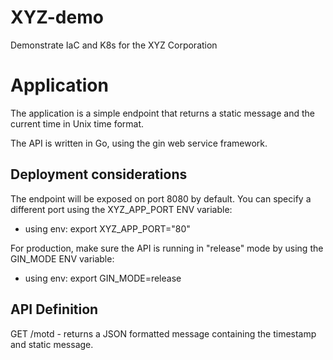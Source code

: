 # XYZ-demo
Demonstrate IaC and K8s for the XYZ Corporation

# Application
The application is a simple endpoint that returns a static message 
and the current time in Unix time format.

The API is written in Go, using the gin web service framework.

## Deployment considerations
The endpoint will be exposed on port 8080 by default. You can
specify a different port using the XYZ_APP_PORT ENV variable:
- using env:    export XYZ_APP_PORT="80"

For production, make sure the API is running in "release" mode
by using the GIN_MODE ENV variable:
- using env:	export GIN_MODE=release

## API Definition
GET /motd - returns a JSON formatted message containing the
timestamp and static message.

